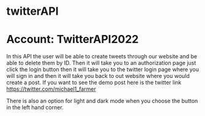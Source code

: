 # twitterAPI
# Account: TwitterAPI2022


In this API the user will be able to create tweets through our website and be able to delete them by ID. Then it will take you to an authorization page just click the login button then it will take you to the twitter login page where you will sign in and then it will take you back to out website where you would create a post. If you want to see the demo post here is the twitter link https://twitter.com/michael1_farmer

There is also an option for light and dark mode when you choose the button in the left hand corner.
